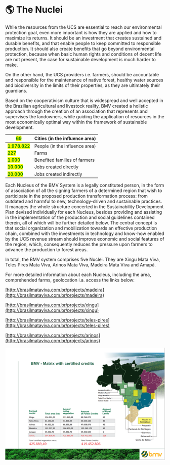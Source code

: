 # 🌎 The Nuclei

While the resources from the UCS are essential to reach our environmental protection goal, even more important is how they are applied and how to maximize its returns. It should be an investment that creates sustained and durable benefits, and that enable people to keep committed to responsible production. It should also create benefits that go beyond environmental protection, because when basic human rights and conditions of decent life are not present, the case for sustainable development is much harder to make.

On the other hand, the UCS providers i.e. farmers, should be accountable and responsible for the maintenance of native forest, healthy water sources and biodiversity in the limits of their properties, as they are ultimately their guardians.

Based on the cooperativism culture that is widespread and well accepted in the Brazilian agricultural and livestock reality, BMV created a holistic approach through the creation of an association that represents and supervises the landowners, while guiding the application of resources in the most economically optimal way within the framework of sustainable development.

| <mark style="color:green;">**69**</mark>        | Cities (in the influence area) |
| ----------------------------------------------- | ------------------------------ |
| <mark style="color:green;">**1.978.822**</mark> | People (in the influence area) |
| <mark style="color:green;">**227**</mark>       | Farms                          |
| <mark style="color:green;">**1.000**</mark>     | Benefited families of farmers  |
| <mark style="color:green;">**10.000**</mark>    | Jobs created directly          |
| <mark style="color:green;">**20.000**</mark>    | Jobs created indirectly        |

Each Nucleus of the BMV System is a legally constituted person, in the form of association of all the signing farmers of a determined region that wish to participate in the proposed production transformation process: from outdated and harmful to new, technology-driven and sustainable practices. It manages the whole structure concerted in the Sustainability Development Plan devised individually for each Nucleus, besides providing and assisting in the implementation of the production and social guidelines contained therein, all of which will be further detailed below. The central concept is that social organization and mobilization towards an effective production chain, combined with the investments in technology and know-how enabled by the UCS revenue stream should improve economic and social features of the region, which, consequently reduces the pressure upon farmers to advance the production to forest areas.

In total, the BMV system comprises five Nuclei. They are Xingu Mata Viva, Teles Pires Mata Viva, Arinos Mata Viva, Madeira Mata Viva and Amapá.

For more detailed information about each Nucleus, including the area, comprehended farms, geolocation i.a. access the links below:

[http://brasilmataviva.com.br/projects/madeira](http://brasilmataviva.com.br/projects/madeira)

[http://brasilmataviva.com.br/projects/xingu](http://brasilmataviva.com.br/projects/xingu)

[http://brasilmataviva.com.br/projects/teles-pires](http://brasilmataviva.com.br/projects/teles-pires)

[http://brasilmataviva.com.br/projects/arinos](http://brasilmataviva.com.br/projects/arinos)

![](../.gitbook/assets/17)
